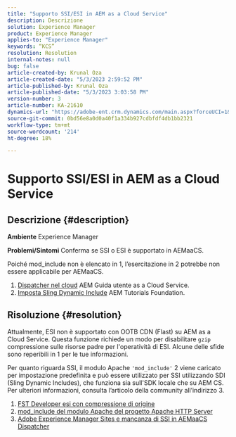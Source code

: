 ```yaml
---
title: "Supporto SSI/ESI in AEM as a Cloud Service"
description: Descrizione
solution: Experience Manager
product: Experience Manager
applies-to: "Experience Manager"
keywords: “KCS”
resolution: Resolution
internal-notes: null
bug: false
article-created-by: Krunal Oza
article-created-date: "5/3/2023 2:59:52 PM"
article-published-by: Krunal Oza
article-published-date: "5/3/2023 3:03:58 PM"
version-number: 3
article-number: KA-21610
dynamics-url: "https://adobe-ent.crm.dynamics.com/main.aspx?forceUCI=1&pagetype=entityrecord&etn=knowledgearticle&id=d031d424-c3e9-ed11-a7c6-6045bd006b4b"
source-git-commit: 0bd56e8a0d0a40f1a334b927cdbfdf4db1bb2321
workflow-type: tm+mt
source-wordcount: '214'
ht-degree: 18%

---
```


# Supporto SSI/ESI in AEM as a Cloud Service

## Descrizione {#description}

<b>Ambiente</b>
Experience Manager


<b>Problemi/Sintomi</b>
Conferma se SSI o ESI è supportato in AEMaaCS.

Poiché mod_include non è elencato in 1, l’esercitazione in 2 potrebbe non essere applicabile per AEMaaCS.

1. [Dispatcher nel cloud](https://experienceleague.adobe.com/docs/experience-manager-cloud-service/content/implementing/content-delivery/disp-overview.html?lang=it) AEM Guida utente as a Cloud Service.
2. [Imposta Sling Dynamic Include](https://experienceleague.adobe.com/docs/experience-manager-learn/foundation/development/set-up-sling-dynamic-include.html) AEM Tutorials Foundation.





## Risoluzione {#resolution}


Attualmente, ESI non è supportato con OOTB CDN (Flast) su AEM as a Cloud Service. Questa funzione richiede un modo per disabilitare `gzip` compressione sulle risorse padre per l&#39;operatività di ESI. Alcune delle sfide sono reperibili in 1 per le tue informazioni.

Per quanto riguarda SSI, il modulo Apache `'mod_include'` 2 viene caricato per impostazione predefinita e può essere utilizzato per SSI utilizzando SDI (Sling Dynamic Includes), che funziona sia sull&#39;SDK locale che su AEM CS. Per ulteriori informazioni, consulta l’articolo della community all’indirizzo 3.

1. [FST Developer esi con compressione di origine](https://developer.fastly.com/reference/vcl/statements/esi/#esi-with-origin-compression)
2. [mod_include del modulo Apache del progetto Apache HTTP Server](https://httpd.apache.org/docs/2.4/mod/mod_include.html)
3. [Adobe Experience Manager Sites e mancanza di SSI in AEMaaCS Dispatcher](https://experienceleaguecommunities.adobe.com/t5/adobe-experience-manager/lack-of-ssi-in-aemaacs-dispatcher/td-p/392044)


